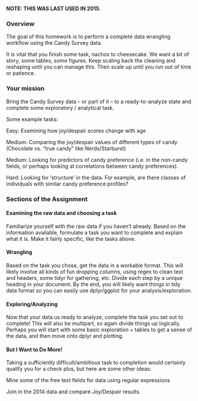 __NOTE: THIS WAS LAST USED IN 2015.__

### Overview 

The goal of this homework is to perform a complete data wrangling workflow using the Candy Survey data.

It is vital that you finish some task, nachos to cheesecake. We want a bit of story, some tables, some figures. Keep scaling back the cleaning and reshaping until you can manage this. Then scale up until you run out of time or patience.

### Your mission

Bring the Candy Survey data – or part of it – to a ready-to-analyze state and complete some exploratory / analytical task.

Some example tasks:

Easy: Examining how joy/despair scores change with age

Medium: Comparing the joy/despair values of different types of candy (Chocolate vs. “true candy” like Nerds/Starburst)

Medium: Looking for predictors of candy preference (i.e. in the non-candy fields, or perhaps looking at correlations between candy preferences).

Hard: Looking for ‘structure’ in the data. For example, are there classes of individuals with similar candy preference profiles?

### Sections of the Assignment

#### Examining the raw data and choosing a task 

Familiarize yourself with the raw data if you haven’t already. Based on the information available, formulate a task you want to complete and explain what it is. Make it fairly specific, like the tasks above.

#### Wrangling 

Based on the task you chose, get the data in a workable format. This will likely involve all kinds of fun dropping columns, using regex to clean text and headers, some tidyr for gathering, etc. Divide each step by a unique heading in your document. By the end, you will likely want things in tidy data format so you can easily use dplyr/ggplot for your analysis/exploration.

#### Exploring/Analyzing 

Now that your data us ready to analyze, complete the task you set out to complete! This will also be multipart, so again divide things up logically. Perhaps you will start with some basic exploration + tables to get a sense of the data, and then move onto dplyr and plotting.

#### But I Want to Do More! 

Taking a sufficiently difficult/ambitious task to completion would certainly qualify you for a check plus, but here are some other ideas:

Mine some of the free text fields for data using regular expressions

Join in the 2014 data and compare Joy/Despair results.
